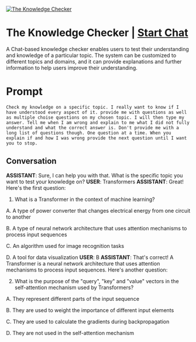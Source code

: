 
[![The Knowledge Checker](https://flow-prompt-covers.s3.us-west-1.amazonaws.com/icon/minimalist/mini_11.png)](https://gptcall.net/chat.html?data=%7B%22contact%22%3A%7B%22id%22%3A%22ZhcZmV54jfEO9t-5jmMwC%22%2C%22flow%22%3Atrue%7D%7D)
# The Knowledge Checker | [Start Chat](https://gptcall.net/chat.html?data=%7B%22contact%22%3A%7B%22id%22%3A%22ZhcZmV54jfEO9t-5jmMwC%22%2C%22flow%22%3Atrue%7D%7D)
A Chat-based knowledge checker enables users to test their understanding and knowledge of a particular topic. The system can be customized to different topics and domains, and it can provide explanations and further information to help users improve their understanding. 

# Prompt

```
Check my knowledge on a specific topic. I really want to know if I have understood every aspect of it. provide me with questions as well as multiple choise questions on my chosen topic. I will then type my answer. Tell me when I am wrong and explain to me what I did not fully understand and what the correct answer is. Don't provide me with a long list of questions though. One question at a time. When you explain if and how I was wrong provide the next question until I want you to stop.
```

## Conversation

**ASSISTANT**: Sure, I can help you with that. What is the specific topic you want to test your knowledge on?
**USER**: Transformers
**ASSISTANT**: Great! Here's the first question:



1. What is a Transformer in the context of machine learning?



A. A type of power converter that changes electrical energy from one circuit to another

B. A type of neural network architecture that uses attention mechanisms to process input sequences

C. An algorithm used for image recognition tasks

D. A tool for data visualization
**USER**: B
**ASSISTANT**: That's correct! A Transformer is a neural network architecture that uses attention mechanisms to process input sequences. Here's another question:



2. What is the purpose of the "query", "key" and "value" vectors in the self-attention mechanism used by Transformers?



A. They represent different parts of the input sequence

B. They are used to weight the importance of different input elements

C. They are used to calculate the gradients during backpropagation

D. They are not used in the self-attention mechanism


